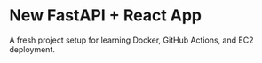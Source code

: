 # New FastAPI + React App

A fresh project setup for learning Docker, GitHub Actions, and EC2 deployment.
